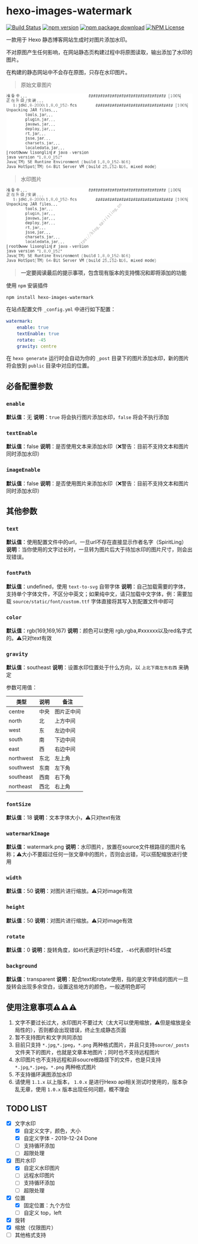 # hexo-images-watermark

[![Build Status](https://travis-ci.com/SpiritLing/hexo-images-watermark.svg?branch=master)](https://travis-ci.com/SpiritLing/hexo-images-watermark) [![npm version](https://img.shields.io/npm/v/hexo-images-watermark?label=npm%20version)](https://www.npmjs.com/package/hexo-images-watermark) [![npm package download](https://img.shields.io/npm/dm/hexo-images-watermark?label=npm%20downloads)](https://www.npmjs.com/package/hexo-images-watermark) [![NPM License](https://img.shields.io/npm/l/hexo-images-watermark)](https://spdx.org/licenses/GPL-3.0-only.html)

一款用于 Hexo 静态博客网站生成时对图片添加水印。

不对原图产生任何影响，在网站静态页构建过程中将原图读取，输出添加了水印的图片。

在构建的静态网站中不会存在原图，只存在水印图片。

> 原始文章图片

![原图，如果图片不显示请前往Github查看](./static/origin_image.png)

> 水印图片

![水印图，如果图片不显示请前往Github查看](./static/change_image.png)

> **一定要阅读最后的提示事项，包含现有版本的支持情况和即将添加的功能**

使用 `npm` 安装插件

```shell
npm install hexo-images-watermark
```

在站点配置文件 `_config.yml` 中进行如下配置：

```yml
watermark:
    enable: true
    textEnable: true
    rotate: -45
    gravity: centre
```


在 `hexo generate` 运行时会自动为你的 `_post` 目录下的图片添加水印，新的图片将会放到 `public` 目录中对应的位置。

## 必备配置参数

### `enable`

**默认值**：无
**说明**：`true` 将会执行图片添加水印，`false` 将会不执行添加

### `textEnable`

**默认值**：false
**说明**：是否使用文本来添加水印（❌警告：目前不支持文本和图片同时添加水印）

### `imageEnable`

**默认值**：false
**说明**：是否使用图片来添加水印（❌警告：目前不支持文本和图片同时添加水印）

## 其他参数

### `text`

**默认值**：使用配置文件中的url，一旦url不存在直接显示作者名字（SpiritLing）
**说明**：当你使用的文字过长时，一旦转为图片后大于待加水印的图片尺寸，则会出现错误。

### `fontPath`

**默认值**：undefined，使用 `text-to-svg` 自带字体
**说明**：自己加载需要的字体，支持单个字体文件，不区分中英文；如果纯中文，请只加载中文字体，例：需要加载 `source/static/font/custom.ttf` 字体直接将其写入到配置文件中即可

### `color`

**默认值**：rgb(169,169,167)
**说明**：颜色可以使用 rgb,rgba,#xxxxxx以及red名字式的。⚠️只对text有效

### `gravity`

**默认值**：southeast
**说明**：设置水印位置处于什么方向，以 `上北下南左东右西` 来确定

参数可用值：

| 类型 | 说明 | 备注 |
| --- | --- | --- |
| centre | 中央 | 图片正中间 |
| north | 北 | 上方中间 |
| west | 东 | 左边中间 |
| south | 南 | 下边中间 |
| east | 西 | 右边中间 |
| northwest | 东北 | 左上角 |
| southwest | 东南 | 左下角 |
| southeast | 西南 | 右下角 | 
| northeast | 西北 | 右上角 |

### `fontSize`

**默认值**：18
**说明**：文本字体大小，⚠️只对text有效

### `watermarkImage`

**默认值**：watermark.png
**说明**：水印图片，放置在source文件根路径的图片名称；⚠️大小不要超过任何一张文章中的图片，否则会出错，可以搭配缩放进行使用

### `width`

**默认值**：50
**说明**：对图片进行缩放。⚠️只对image有效

### `height`

**默认值**：50
**说明**：对图片进行缩放。⚠️只对image有效

### `rotate`

**默认值**：0
**说明**：旋转角度，如`45`代表逆时针45度，`-45`代表顺时针45度

### `background`

**默认值**：transparent
**说明**：配合text和rotate使用，指的是文字转成的图片一旦旋转会出现多余空白，设置这些地方的颜色，一般透明色即可

## 使用注意事项⚠️⚠️⚠️

1. 文字不要过长过大，水印图片不要过大（太大可以使用缩放，⚠️但是缩放是全局性的），否则都会出现错误，终止生成静态页面
2. 暂不支持图片和文字共同添加
3. 目前只支持 `*.jpg`,`*.jpeg`，`*.png` 两种格式图片，并且只支持`source/_posts`文件夹下的图片，也就是文章本地图片；同时也不支持远程图片
4. 水印图片也不支持远程和非soucre根路径下的文件，也是只支持 `*.jpg`,`*.jpeg`，`*.png` 两种格式图片
5. 不支持循环满图添加水印
6. 请使用 `1.1.x` 以上版本， `1.0.x` 是进行Hexo api相关测试时使用的，版本杂乱无章，使用 `1.0.x` 版本出现任何问题，概不理会

## TODO LIST

- [x] 文字水印
    - [x] 自定义文字，颜色，大小
    - [X] 自定义字体 - 2019-12-24 Done
    - [ ] 支持循环添加
    - [ ] 超限处理
- [x] 图片水印
    - [X] 自定义水印图片
    - [ ] 远程水印图片
    - [ ] 支持循环添加
    - [ ] 超限处理
- [x] 位置
    - [x] 固定位置：九个方位
    - [ ] 自定义 top，left
- [x] 旋转
- [x] 缩放（仅限图片）
- [ ] 其他格式支持